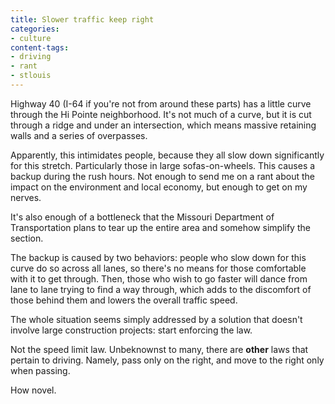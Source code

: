 ```yaml
---
title: Slower traffic keep right
categories:
- culture
content-tags:
- driving
- rant
- stlouis
---
```


Highway 40 (I-64 if you're not from around these parts) has a little curve through the Hi Pointe neighborhood.  It's not much of a curve, but it is cut through a ridge and under an intersection, which means massive retaining walls and a series of overpasses.

Apparently, this intimidates people, because they all slow down significantly for this stretch.  Particularly those in large sofas-on-wheels.  This causes a backup during the rush hours.  Not enough to send me on a rant about the impact on the environment and local economy, but enough to get on my nerves.

It's also enough of a bottleneck that the Missouri Department of Transportation plans to tear up the entire area and somehow simplify the section.

The backup is caused by two behaviors: people who slow down for this curve do so across all lanes, so there's no means for those comfortable with it to get through.  Then, those who wish to go faster will dance from lane to lane trying to find a way through, which adds to the discomfort of those behind them and lowers the overall traffic speed.

The whole situation seems simply addressed by a solution that doesn't involve large construction projects: start enforcing the law.

Not the speed limit law.  Unbeknownst to many, there are **other** laws that pertain to driving.  Namely, pass only on the right, and move to the right only when passing.

How novel.
